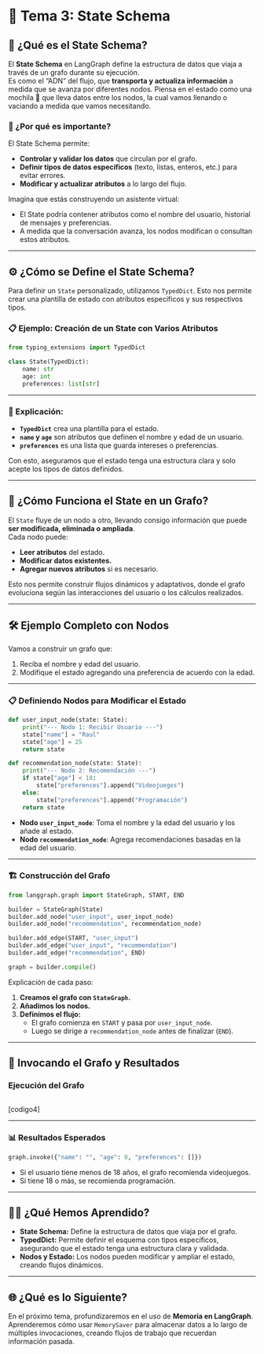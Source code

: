 # 🧩 Tema 3: State Schema

## 🚀 ¿Qué es el State Schema?  

El **State Schema** en LangGraph define la estructura de datos que viaja a través de un grafo durante su ejecución.  
Es como el “ADN” del flujo, que **transporta y actualiza información** a medida que se avanza por diferentes nodos. 
Piensa en el estado como una mochila 🧳 que lleva datos entre los nodos, la cual vamos llenando o vaciando a medida que vamos necesitando.

### 🧠 ¿Por qué es importante?  
El State Schema permite:  
- **Controlar y validar los datos** que circulan por el grafo.  
- **Definir tipos de datos específicos** (texto, listas, enteros, etc.) para evitar errores.  
- **Modificar y actualizar atributos** a lo largo del flujo.  

Imagina que estás construyendo un asistente virtual:  
- El State podría contener atributos como el nombre del usuario, historial de mensajes y preferencias.  
- A medida que la conversación avanza, los nodos modifican o consultan estos atributos.  

---

## ⚙️ ¿Cómo se Define el State Schema?  

Para definir un `State` personalizado, utilizamos `TypedDict`. Esto nos permite crear una plantilla de estado con atributos específicos y sus respectivos tipos.  

### 📋 Ejemplo: Creación de un State con Varios Atributos  
```python
from typing_extensions import TypedDict

class State(TypedDict):
    name: str
    age: int
    preferences: list[str]
``` 

---

### 🧩 Explicación:  
- **`TypedDict`** crea una plantilla para el estado.  
- **`name` y `age`** son atributos que definen el nombre y edad de un usuario.  
- **`preferences`** es una lista que guarda intereses o preferencias.  

Con esto, aseguramos que el estado tenga una estructura clara y solo acepte los tipos de datos definidos.  

---

## 🔄 ¿Cómo Funciona el State en un Grafo?  

El `State` fluye de un nodo a otro, llevando consigo información que puede **ser modificada, eliminada o ampliada**.  
Cada nodo puede:  
- **Leer atributos** del estado.  
- **Modificar datos existentes.**  
- **Agregar nuevos atributos** si es necesario.  

Esto nos permite construir flujos dinámicos y adaptativos, donde el grafo evoluciona según las interacciones del usuario o los cálculos realizados.  

---

## 🛠️ Ejemplo Completo con Nodos  

Vamos a construir un grafo que:  
1. Reciba el nombre y edad del usuario.  
2. Modifique el estado agregando una preferencia de acuerdo con la edad.  

---

### 📋 Definiendo Nodos para Modificar el Estado  
```python
def user_input_node(state: State):
    print("--- Nodo 1: Recibir Usuario ---")
    state["name"] = "Raul"
    state["age"] = 25
    return state

def recommendation_node(state: State):
    print("--- Nodo 2: Recomendación ---")
    if state["age"] < 18:
        state["preferences"].append("Videojuegos")
    else:
        state["preferences"].append("Programación")
    return state

```

- **Nodo `user_input_node`**: Toma el nombre y la edad del usuario y los añade al estado.  
- **Nodo `recommendation_node`**: Agrega recomendaciones basadas en la edad del usuario.  

---

### 🏗️ Construcción del Grafo  
```python
from langgraph.graph import StateGraph, START, END

builder = StateGraph(State)
builder.add_node("user_input", user_input_node)
builder.add_node("recommendation", recommendation_node)

builder.add_edge(START, "user_input")
builder.add_edge("user_input", "recommendation")
builder.add_edge("recommendation", END)

graph = builder.compile()

```

Explicación de cada paso:  
1. **Creamos el grafo con `StateGraph`.**  
2. **Añadimos los nodos.**  
3. **Definimos el flujo:**  
   - El grafo comienza en `START` y pasa por `user_input_node`.  
   - Luego se dirige a `recommendation_node` antes de finalizar (`END`).  

---

## 🚀 Invocando el Grafo y Resultados  

### Ejecución del Grafo  
```python
```
[codigo4]  

---

### 📊 Resultados Esperados  
```python
graph.invoke({"name": "", "age": 0, "preferences": []})
```


- Si el usuario tiene menos de 18 años, el grafo recomienda videojuegos.  
- Si tiene 18 o más, se recomienda programación.  

---

## 🧑‍🏫 ¿Qué Hemos Aprendido?  

- **State Schema:** Define la estructura de datos que viaja por el grafo.  
- **TypedDict:** Permite definir el esquema con tipos específicos, asegurando que el estado tenga una estructura clara y validada.  
- **Nodos y Estado:** Los nodos pueden modificar y ampliar el estado, creando flujos dinámicos.  

---

## 🌐 ¿Qué es lo Siguiente?  

En el próximo tema, profundizaremos en el uso de **Memoria en LangGraph**.  
Aprenderemos cómo usar `MemorySaver` para almacenar datos a lo largo de múltiples invocaciones, creando flujos de trabajo que recuerdan información pasada.  

